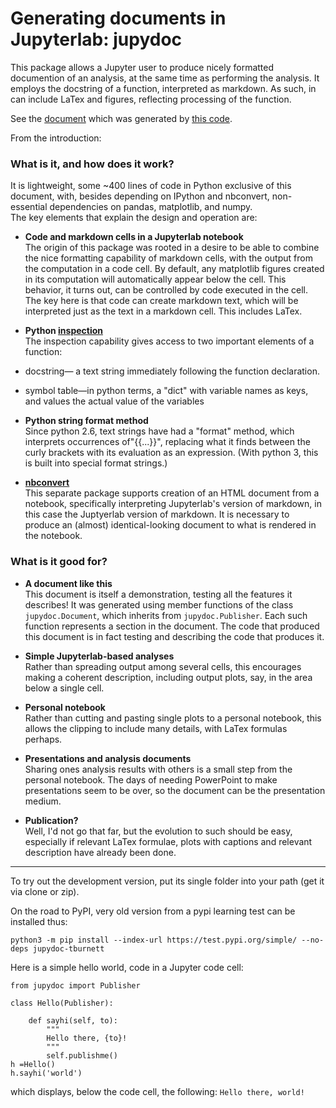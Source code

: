 # Generating documents in Jupyterlab: jupydoc

This package allows a Jupyter user to produce nicely formatted documention of an analysis,
at the same time as performing the analysis.
It employs the docstring of a function, interpreted as markdown. As such, in can include LaTex and figures, reflecting 
processing of the function.

See the [document](https://tburnett.github.io/jupydoc) which was generated by [this code](jupydoc/document.py).

From the introduction:

### What is it, and how does it work?
It is lightweight, some ~400 lines of code in Python exclusive of this document, with, besides depending on
IPython and nbconvert, non-essential dependencies on pandas, matplotlib, and numpy.   
The key elements that explain the design and operation are:

* **Code and markdown cells in a Jupyterlab notebook**<br>
The origin of this package was rooted in a desire to be able to combine the nice formatting capability of
markdown cells, with the output from the computation in a code cell. By default, any matplotlib
figures created in its computation will automatically appear below the cell. This behavior, it turns out,
can be controlled  by code executed in the cell. The key here is that code can create markdown text,
which will be interpreted just as the text in a markdown cell. This includes LaTex.

* **Python [inspection](https://docs.python.org/3/library/inspect.html)**<br>
The inspection capability gives access to two important elements of a function:
 * docstring&mdash; a text string immediately following the function declaration.
 * symbol table&mdash;in python terms, a "dict" with variable names as keys, and values the actual value of the
variables

* **Python string format method**<br>
Since python 2.6, text strings have had a "format" method, which interprets occurrences of"{{...}}", 
replacing what it finds between the
curly brackets with its evaluation as an expression. (With python 3, this is built into special format strings.)

* **[nbconvert](https://nbconvert.readthedocs.io/en/latest/)**<br>
This separate package supports creation of an HTML document from a notebook, specifically 
interpreting Jupyterlab's version of markdown, in this case the Juptyerlab version of markdown. 
It is necessary to produce an (almost) identical-looking  document to what is rendered in the notebook.


### What is it good for?

* **A document like this**<br>
This document is itself a demonstration, testing all the features it describes! It was generated using 
member functions  of the class `jupydoc.Document`, which inherits from `jupydoc.Publisher`.
Each such function represents a section in the document. The code that produced this document is in fact testing and 
describing the code that produces it.

* **Simple Jupyterlab-based analyses**<br>
Rather than spreading output among several cells, this encourages making a coherent description, 
including output plots, say, in the area below a single cell.

* **Personal notebook**<br>
Rather than cutting and pasting single plots to a personal notebook, this allows the clipping 
to include many details, with LaTex formulas perhaps.

* **Presentations and analysis documents**<br>
Sharing ones analysis results with others is a small step from the personal notebook. The days of 
needing PowerPoint to make presentations seem to be over, so the document can be the presentation medium.

* **Publication?**<br>
Well, I'd not go that far, but the evolution to such should be easy, especially if relevant LaTex
formulae, plots with captions and relevant description have already been done.

---

To try out the development version, put its single folder into your path (get it via clone or zip).

On the road to PyPI, very old version from a pypi learning test can be installed thus:
```
python3 -m pip install --index-url https://test.pypi.org/simple/ --no-deps jupydoc-tburnett

```


Here is a simple hello world, code in a Jupyter code cell:

```
from jupydoc import Publisher

class Hello(Publisher):
    
    def sayhi(self, to):
        """
        Hello there, {to}!
        """
        self.publishme()
h =Hello()
h.sayhi('world')
```
which displays, below the code cell, the following:
`Hello there, world!`
